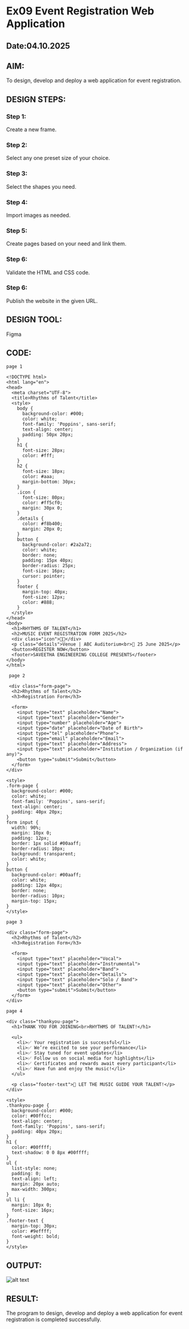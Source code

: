 # Ex09 Event Registration Web Application
## Date:04.10.2025

## AIM:
To design, develop and deploy a web application for event registration.

## DESIGN STEPS:

### Step 1:
Create a new frame.

### Step 2:
Select any one preset size of your choice.

### Step 3:
Select the shapes you need.

### Step 4:
Import images as needed.

### Step 5:
Create pages based on your need and link them.

### Step 6:

Validate the HTML and CSS code.

### Step 6:

Publish the website in the given URL.

## DESIGN TOOL:
Figma

## CODE:
~~~
page 1

<!DOCTYPE html>
<html lang="en">
<head>
  <meta charset="UTF-8">
  <title>Rhythms of Talent</title>
  <style>
    body {
      background-color: #000;
      color: white;
      font-family: 'Poppins', sans-serif;
      text-align: center;
      padding: 50px 20px;
    }
    h1 {
      font-size: 28px;
      color: #fff;
    }
    h2 {
      font-size: 18px;
      color: #aaa;
      margin-bottom: 30px;
    }
    .icon {
      font-size: 80px;
      color: #ff5cf0;
      margin: 30px 0;
    }
    .details {
      color: #f8b400;
      margin: 20px 0;
    }
    button {
      background-color: #2a2a72;
      color: white;
      border: none;
      padding: 15px 40px;
      border-radius: 25px;
      font-size: 16px;
      cursor: pointer;
    }
    footer {
      margin-top: 40px;
      font-size: 12px;
      color: #888;
    }
  </style>
</head>
<body>
  <h1>RHYTHMS OF TALENT</h1>
  <h2>MUSIC EVENT REGISTRATION FORM 2025</h2>
  <div class="icon">🎤🎵</div>
  <p class="details">Venue | ABC Auditorium<br>📅 25 June 2025</p>
  <button>REGISTER NOW</button>
  <footer>SAVEETHA ENGINEERING COLLEGE PRESENTS</footer>
</body>
</html>

 page 2

 <div class="form-page">
  <h2>Rhythms of Talent</h2>
  <h3>Registration Form</h3>

  <form>
    <input type="text" placeholder="Name">
    <input type="text" placeholder="Gender">
    <input type="number" placeholder="Age">
    <input type="date" placeholder="Date of Birth">
    <input type="tel" placeholder="Phone">
    <input type="email" placeholder="Email">
    <input type="text" placeholder="Address">
    <input type="text" placeholder="Institution / Organization (if any)">
    <button type="submit">Submit</button>
  </form>
</div>

<style>
.form-page {
  background-color: #000;
  color: white;
  font-family: 'Poppins', sans-serif;
  text-align: center;
  padding: 40px 20px;
}
form input {
  width: 90%;
  margin: 10px 0;
  padding: 12px;
  border: 1px solid #00aaff;
  border-radius: 10px;
  background: transparent;
  color: white;
}
button {
  background-color: #00aaff;
  color: white;
  padding: 12px 40px;
  border: none;
  border-radius: 10px;
  margin-top: 15px;
}
</style>

page 3

<div class="form-page">
  <h2>Rhythms of Talent</h2>
  <h3>Registration Form</h3>

  <form>
    <input type="text" placeholder="Vocal">
    <input type="text" placeholder="Instrumental">
    <input type="text" placeholder="Band">
    <input type="text" placeholder="Details">
    <input type="text" placeholder="Solo / Band">
    <input type="text" placeholder="Other">
    <button type="submit">Submit</button>
  </form>
</div>

page 4

<div class="thankyou-page">
  <h1>THANK YOU FOR JOINING<br>RHYTHMS OF TALENT!</h1>

  <ul>
    <li>✅ Your registration is successful</li>
    <li>✅ We’re excited to see your performance</li>
    <li>✅ Stay tuned for event updates</li>
    <li>✅ Follow us on social media for highlights</li>
    <li>✅ Certificates and rewards await every participant</li>
    <li>✅ Have fun and enjoy the music!</li>
  </ul>

  <p class="footer-text">🎵 LET THE MUSIC GUIDE YOUR TALENT!</p>
</div>

<style>
.thankyou-page {
  background-color: #000;
  color: #00ffcc;
  text-align: center;
  font-family: 'Poppins', sans-serif;
  padding: 40px 20px;
}
h1 {
  color: #00ffff;
  text-shadow: 0 0 8px #00ffff;
}
ul {
  list-style: none;
  padding: 0;
  text-align: left;
  margin: 20px auto;
  max-width: 300px;
}
ul li {
  margin: 10px 0;
  font-size: 16px;
}
.footer-text {
  margin-top: 30px;
  color: #9effff;
  font-weight: bold;
}
</style>

~~~

## OUTPUT:
![alt text](<Screenshot 2025-10-04 120213.png>)


## RESULT:
The program to design, develop and deploy a web application for event registration is completed successfully.
